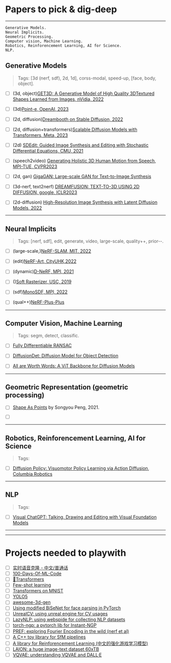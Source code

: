 # Papers to pick & dig-deep

---


```
Generative Models.
Neural Implicits.
Geometric Processing.
Computer vision, Machine Learning.
Robotics, Reinforencement Learning, AI for Science.
NLP.
```

## Generative Models

> Tags: [3d (nerf, sdf), 2d, 1d], corss-modal, speed-up, [face, body, object].

- [ ] (3d, object)[GET3D: A Generative Model of High Quality 3DTextured Shapes Learned from Images, nVidia, 2022](https://nv-tlabs.github.io/GET3D)
- [ ] (3d)[Point-e, OpenAI, 2023](https://github.com/openai/point-e) 
- [ ] (2d, diffusion)[Dreambooth on Stable Diffusion, 2022](https://github.com/XavierXiao/Dreambooth-Stable-Diffusion)
- [ ] (2d, diffusion+transformers)[Scalable Diffusion Models with Transformers, Meta, 2023](https://www.wpeebles.com/DiT)
- [ ] (2d) [SDEdit: Guided Image Synthesis and Editing with Stochastic Differential Equations, CMU, 2021](https://arxiv.org/abs/2108.01073)
- [ ] (speech2video) [Generating Holistic 3D Human Motion from Speech, MPI-TUE, CVPR2023](https://talkshow.is.tue.mpg.de)
- [ ] (2d, gan) [GigaGAN: Large-scale GAN for Text-to-Image Synthesis](https://mingukkang.github.io/GigaGAN/)
- [ ] (3d-nerf, text2nerf) [DREAMFUSION: TEXT-TO-3D USING 2D DIFFUSION, google, ICLR2023](https://arxiv.org/pdf/2209.14988.pdf)
- [ ] (2d-diffusion) [High-Resolution Image Synthesis with Latent Diffusion Models, 2022](https://arxiv.org/pdf/2112.10752.pdf)


---


## Neural Implicits

> Tags: [nerf, sdf], edit, generate, video, large-scale, quality++, prior--.

- [ ] (large-scale,)[NeRF-SLAM, MIT, 2022](https://github.com/ToniRV/NeRF-SLAM)
- [ ] (edit)[NeRF-Art, CityUHK,2022](https://github.com/cassiePython/NeRF-Art)
- [ ] (dynamic)[D-NeRF, MPI, 2021](https://github.com/albertpumarola/D-NeRF)
- [ ] ()[Soft Rasterizer, USC, 2019](https://arxiv.org/abs/1904.01786)
- [ ] (sdf)[MonoSDF, MPI, 2022](https://github.com/autonomousvision/monosdf)
- [ ] (qual++)[NeRF-Plus-Plus](https://github.com/Kai-46/nerfplusplus)


---

## Computer Vision, Machine Learning

> Tags: segm, detect, classific.

- [ ] [Fully Differentiable RANSAC](https://arxiv.org/pdf/2212.13185.pdf)
- [ ] [DiffusionDet: Diffusion Model for Object Detection](https://github.com/ShoufaChen/DiffusionDet)
- [ ] [All are Worth Words: A ViT Backbone for Diffusion Models](https://arxiv.org/pdf/2209.12152.pdf)


---

## Geometric Representation (geometric processing)
- [ ] [Shape As Points](https://pengsongyou.github.io/sap) by Songyou Peng, 2021.
- [ ] []()


---

## Robotics, Reinforencement Learning, AI for Science

> Tags:  

- [ ] [Diffusion Policy: Visuomotor Policy Learning via Action Diffusion, Columbia Robotics](https://github.com/columbia-ai-robotics/diffusion_policy) 

---


## NLP

> Tags: 

- [ ] [Visual ChatGPT: Talking, Drawing and Editing with Visual Foundation Models](https://github.com/microsoft/visual-chatgpt)


---
---


# Projects needed to playwith

- [ ] [实时语音克隆 - 中文/普通话](https://github.com/babysor/MockingBird)
- [ ] [100-Days-Of-ML-Code](https://github.com/Avik-Jain/100-Days-Of-ML-Code)
- [ ] [🤗Transformers](https://github.com/huggingface/transformers)
- [ ] [Few-shot learning](https://github.com/oscarknagg/few-shot)
- [ ] [Transformers on MNIST](https://github.com/s-chh/PyTorch-Vision-Transformer-ViT-MNIST)
- [ ] [YOLO5](https://github.com/ultralytics/yolov5)
- [ ] [awesome-3d-gen](https://github.com/justimyhxu/awesome-3D-generation)
- [ ] [Using modified BiSeNet for face parsing in PyTorch](https://github.com/zllrunning/face-parsing.PyTorch)
- [ ] [UnrealCV: using unreal engine for CV usages](http://docs.unrealcv.org/en/latest/tutorials/getting_started.html)
- [ ] [LazyNLP: using webspide for collecting NLP datasets](https://github.com/chiphuyen/lazynlp)
- [ ] [torch-ngp: a pytorch lib for Instant-NGP](https://github.com/ashawkey/torch-ngp)
- [ ] [PREF: exploring Fourier Encoding in the wild (nerf et al)](https://github.com/hbb1/PREF)
- [ ] [A C++ toy library for SfM pipelines](https://github.com/royshil/SfM-Toy-Library)
- [ ] [A library for Reinforencement Learning (中文的强化游戏学习模型)](https://github.com/opendilab/DI-engine)
- [ ] [LAION: a huge image-text dataset 60xTB](https://laion.ai)
- [ ] [VQVAE: understanding VQVAE and DALL·E](https://ml.berkeley.edu/blog/posts/vq-vae/)

